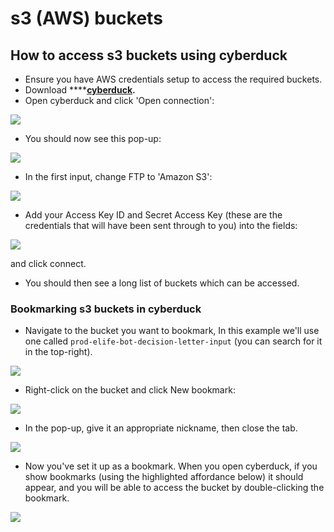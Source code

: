 # s3 \(AWS\) buckets

## How to access s3 buckets using cyberduck

* Ensure you have AWS credentials setup to access the required buckets.
* Download ****[**cyberduck**](https://cyberduck.io/)**.**
* Open cyberduck and click 'Open connection':

![](https://lh4.googleusercontent.com/hfpVGVExjhoVs_5BeEC_uoKCNu6pxmvZRkHuBgmuVAHWzCPFYoxRFtx8vAUZt-BFWWyXhsJ5J7JHQT4sgbSEk5zalRm3ud3F58a-b8B_nifPUsY9bGzcsnH-05K7q9T2TYq48C8)

* You should now see this pop-up:

![](https://lh3.googleusercontent.com/21LwANjU9XFP3vWR3JpG4Q9e9fcRszsvA2jUT-2n0dYcDOct-MrSLti3JxEU7--deZentcR7NHlfMxL8aFpAQe7nA9x0JJ58EIVbk4YUeFuRwO2iDuoL-pmJGTuI2zuwF_jrTD8)

* In the first input, change FTP to 'Amazon S3':

![](https://lh3.googleusercontent.com/lmAh088HZlbkdsOHZBA244OFh0Og456e_F1JVHnd-F_WWRW9cQHJ7lv7-MKzEUX2bpfCcejKX19YHCscuIuFHwqwlHTzAekOVcFaLlm0PnzMPE0Gf9pwlhqqMaPsRQmPiGdss9I)

* Add your Access Key ID and Secret Access Key \(these are the credentials that will have been sent through to you\) into the fields:



![](https://lh6.googleusercontent.com/2fN0u3EjAmiIRRSazZOvauYXWySPeHVwUUaRyKbT_0TWHAsjtzSyw9VNcOu69x-BQG7v8vbIAWeji_VkjpFGVsB-IWkDmvIxJLV1_LhxTbtwt81t4QwzClU3NQxjX8NM4LR7CMg)

and click connect.

* You should then see a long list of buckets which can be accessed.

### Bookmarking s3 buckets in cyberduck

* Navigate to the bucket you want to bookmark, In this example we'll use one called `prod-elife-bot-decision-letter-input` \(you can search for it in the top-right\).

![](https://lh5.googleusercontent.com/0zaNx4ZKEZqrO-oLkMKJj8I99LfLfNNBXAP4CrxoeesCO45jtaPjGJXjTaXv5_Jqm-DNEdKGpztEb_0hBA7P8IaYIfhDvNX9vZ3KIllqmUkLew4m0XfHZMvDghtnAJUUqmqDcjA)

* Right-click on the bucket and click New bookmark:

![](https://lh6.googleusercontent.com/uV4QItocL1chXVHyGj58YcDaiStAcXKA7XEm1XIgxivaUQXU1tYPlbzi17hYw-66CQdF_vJfpERauEBofVNXSYdlh2sSFwSlMRzUq3JtejkpKhBXvup2xHaPyI9ZogU8Kw-B-H8)

*  In the pop-up, give it an appropriate nickname, then close the tab. 

![](https://lh6.googleusercontent.com/epOAzQ1zoqeZWrOHdHs3LOuIzey1Ur_6Dqmx4VFdOQbveO8UGf_-kURVqI7zcyKxOE3U4VDb-thXx4ZXyBXf5kXHTfjIW7B9P60vIhAtYij9SH8L_3xJL1c1sjZTQn4Uf23Uk8o)

* Now you've set it up as a bookmark. When you open cyberduck, if you show bookmarks \(using the highlighted affordance below\) it should appear, and you will be able to access the bucket by double-clicking the bookmark.

![](https://lh3.googleusercontent.com/o7vxs2C8wuisvhh5hAzmBY9yBJyw93Xdcl-qnAxtqGfWT1RpsQvYhM_2mRJeYoxFaXzJgeZ8r1vuA2XzkK31J_vV2WgY7GWgo1HAROtnD73Gfzz6cJPNtexMlmLl28KET7er5ho)

